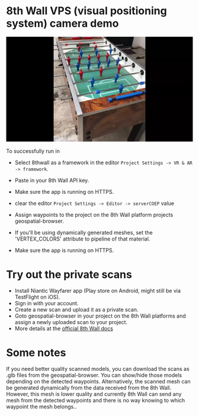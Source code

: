 # 8th Wall VPS (visual positioning system) camera demo

![Preview](previews/dynamic-mesh.webp?raw=true "Dynamically generated mesh")

To successfully run in 
- Select 8thwall as a framework in the editor `Project Settings -> VR & AR -> framework`.
- Paste in your 8th Wall API key.
- Make sure the app is running on HTTPS.
- clear the editor `Project Settings -> Editor -> serverCOEP` value

- Assign waypoints to the project on the 8th Wall platform projects geospatial-browser.

- If you'll be using dynamically generated meshes, set the 'VERTEX_COLORS' attribute to pipeline of that material.

- Make sure the app is running on HTTPS.




# Try out the private scans

- Install Niantic Wayfarer app (Play store on Android, might still be via TestFlight on iOS).
- Sign in with your account.
- Create a new scan and upload it as a private scan.
- Goto geospatial-browser in your project on the 8th Wall platforms and assign a newly uploaded scan to your project.
- More details at the [official 8th Wall docs ](https://www.8thwall.com/docs/web/#lightship-vps)

# Some notes
If you need better quality scanned models, you can download the scans as .glb files from the geospatial-browser. You can show/hide those models depending on the detected waypoints.
Alternatively, the scanned mesh can be generated dynamically from the data received from the 8th Wall. However, this mesh is lower quality and currently 8th Wall can send any mesh from the detected waypoints and there is no way knowing to which waypoint the mesh belongs..